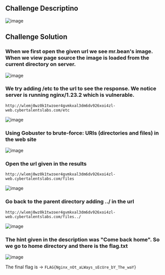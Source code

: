 ## Challenge Descriptino
![image](https://github.com/mohamedyasser998/CyberTalent_Blue_Team_Scholarship_2023/assets/57010124/953df938-b36b-4453-9aa8-a6f9c571de7e)

## Challenge Solution
### When we first open the given url we see mr.bean's image. When we view page source the image is loaded from the current directory on server.
![image](https://github.com/mohamedyasser998/CyberTalent_Blue_Team_Scholarship_2023/assets/57010124/9a9599cb-89f5-4fb3-9548-3d981c0ac851)

### We try adding /etc to the url to see the response. We notice server is running nginx/1.23.2 which is vulnerable.
``` http://wlemj0wz0k1twzoer4gvmkxal3dm6dv926xoi4zl-web.cybertalentslabs.com/etc ```

![image](https://github.com/mohamedyasser998/CyberTalent_Blue_Team_Scholarship_2023/assets/57010124/786950e9-43e6-4a6c-8d5d-a85c9742e3c9)

### Using Gobuster to brute-force: URIs (directories and files) in the web site
![image](https://github.com/mohamedyasser998/CyberTalent_Blue_Team_Scholarship_2023/assets/57010124/ab25b1ec-e098-4202-a232-b0ccf3f3912d)

### Open the url given in the results
``` http://wlemj0wz0k1twzoer4gvmkxal3dm6dv926xoi4zl-web.cybertalentslabs.com/files ```

![image](https://github.com/mohamedyasser998/CyberTalent_Blue_Team_Scholarship_2023/assets/57010124/e101c516-8038-4819-a99b-bacd89f587bc)

### Go back to the parent directory adding ../ in the url
``` http://wlemj0wz0k1twzoer4gvmkxal3dm6dv926xoi4zl-web.cybertalentslabs.com/files../ ```

![image](https://github.com/mohamedyasser998/CyberTalent_Blue_Team_Scholarship_2023/assets/57010124/2817ea28-41f9-4755-a928-e083ba7f2012)

### The hint given in the description was "Come back home". So we go to home directory and there is the flag.txt
![image](https://github.com/mohamedyasser998/CyberTalent_Blue_Team_Scholarship_2023/assets/57010124/ee0aeec1-38f8-4a5e-a975-98eecf423c66)

The final flag is &rarr; `FLAG{Nginx_nOt_aLWays_sEcUre_bY_The_waY}`
